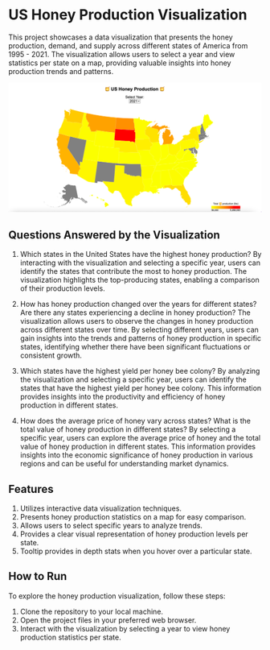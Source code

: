 # US Honey Production Visualization

This project showcases a data visualization that presents the honey production, demand, and supply across different states of America from 1995 - 2021. The visualization allows users to select a year and view statistics per state on a map, providing valuable insights into honey production trends and patterns.

![US Honey Production Visualization Map](map.png)

## Questions Answered by the Visualization

1. Which states in the United States have the highest honey production?
By interacting with the visualization and selecting a specific year, users can identify the states that contribute the most to honey production. The visualization highlights the top-producing states, enabling a comparison of their production levels.

2. How has honey production changed over the years for different states? Are there any states experiencing a decline in honey production?
The visualization allows users to observe the changes in honey production across different states over time. By selecting different years, users can gain insights into the trends and patterns of honey production in specific states, identifying whether there have been significant fluctuations or consistent growth.

3. Which states have the highest yield per honey bee colony?
By analyzing the visualization and selecting a specific year, users can identify the states that have the highest yield per honey bee colony. This information provides insights into the productivity and efficiency of honey production in different states.

4. How does the average price of honey vary across states? What is the total value of honey production in different states?
By selecting a specific year, users can explore the average price of honey and the total value of honey production in different states. This information provides insights into the economic significance of honey production in various regions and can be useful for understanding market dynamics.

## Features

1. Utilizes interactive data visualization techniques.
2. Presents honey production statistics on a map for easy comparison.
3. Allows users to select specific years to analyze trends.
4. Provides a clear visual representation of honey production levels per state.
5. Tooltip provides in depth stats when you hover over a particular state.

## How to Run

To explore the honey production visualization, follow these steps:

1. Clone the repository to your local machine.
2. Open the project files in your preferred web browser.
3. Interact with the visualization by selecting a year to view honey production statistics per state.